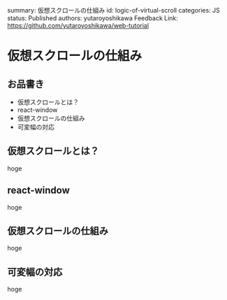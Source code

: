summary: 仮想スクロールの仕組み
id: logic-of-virtual-scroll
categories: JS
status: Published
authors: yutaroyoshikawa
Feedback Link: https://github.com/yutaroyoshikawa/web-tutorial

# 仮想スクロールの仕組み

## お品書き

- 仮想スクロールとは？
- react-window
- 仮想スクロールの仕組み
- 可変幅の対応

## 仮想スクロールとは？

hoge

## react-window

hoge

## 仮想スクロールの仕組み

hoge

## 可変幅の対応

hoge
